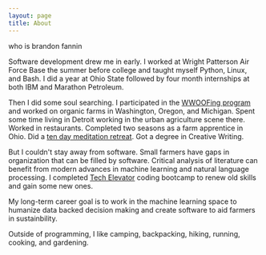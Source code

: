 ```yaml
---
layout: page
title: About
---
```


<p class="message">
  who is brandon fannin
</p>

Software development drew me in early. I worked at Wright Patterson Air Force Base the summer before college and taught myself Python, Linux, and Bash. I did a year at Ohio State followed by four month internships at both IBM and Marathon Petroleum. 

Then I did some soul searching. I participated in the [WWOOFing program](https://wwoofusa.org/) and worked on organic farms in Washington, Oregon, and Michigan. Spent some time living in Detroit working in the urban agriculture scene there. Worked in restaurants. Completed two seasons as a farm apprentice in Ohio. Did a [ten day meditation retreat](https://medium.com/@brandonfannin/vipassana-meditation-a-reflection-after-a-week-8e2fb800c295). Got a degree in Creative Writing. 

But I couldn't stay away from software. Small farmers have gaps in organization that can be filled by software. Critical analysis of literature can benefit from modern advances in machine learning and natural language processing. I completed [Tech Elevator](https://www.techelevator.com) coding bootcamp to renew old skills and gain some new ones. 

My long-term career goal is to work in the machine learning space to humanize data backed decision making and create software to aid farmers in sustainbility. 

Outside of programming, I like camping, backpacking, hiking, running, cooking, and gardening.

